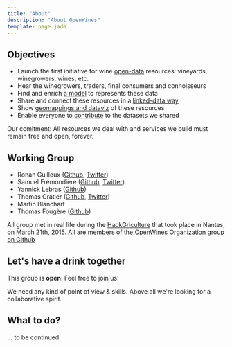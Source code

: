 ```yaml
---
title: "About"
description: "About OpenWines"
template: page.jade
---
```



## Objectives

- Launch the first initiative for wine [open-data](http://opendatahandbook.org) resources: vineyards, winegrowers, wines, etc.
- Hear the winegrowers, traders, final consumers and connoisseurs
- Find and enrich [a model](http://dbpedia.org/ontology/Wine) to represents these data
- Share and connect these resources in a [linked-data way](http://linkeddata.org/)
- Show [geomappings and dataviz](https://umap.openstreetmap.fr/en/map/openwine_33763#10/47.1743/-1.4989) of these resources
- Enable everyone to [contribute](https://github.com/OpenWines) to the datasets we shared

Our comitment: All resources we deal with and services we build must remain free and open, forever.


## Working Group

- Ronan Guilloux ([Github](https://github.com/ronanguilloux), [Twitter](https://twitter.com/arno_u_loginlux))
- Samuel Frémondière ([Github](https://github.com/samcome), [Twitter](https://twitter.com/samcome))
- Yannick Lebras ([Github](https://github.com/verlectric))
- Thomas Gratier ([Github](https://github.com/ThomasG77), [Twitter](https://twitter.com/thomasg77))
- Martin Blanchart
- Thomas Fougère ([Github](https://github.com/tomfougere))

All group met in real life during the [HackGriculture](http://www.nantesvillecomestible.org/hackgriculture-48h-de-challenge-les-21-et-22-mars-2015/) that took place in Nantes, on March 21th, 2015. All are members of the [OpenWines Organization group on Github](https://github.com/OpenWines)

## Let's have a drink together

This group is **open**: Feel free to join us!

We need any kind of point of view & skills. Above all we're looking for a collaborative spirit.

## What to do?

... to be continued

